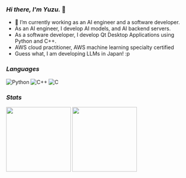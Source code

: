 ### _Hi there, I'm Yuzu._ 👋

- 🔭 I’m currently working as an AI engineer and a software developer.
- As an AI engineer, I develop AI models, and AI backend servers.
- As a software developer, I develop Qt Desktop Applications using Python and C++.
- AWS cloud practitioner, AWS machine learning specialty certified
- Guess what, I am developing LLMs in Japan! :p

### _Languages_

![Python](https://img.shields.io/badge/python-3670A0?style=for-the-badge&logo=python&logoColor=ffdd54)
![C++](https://img.shields.io/badge/c++-%2300599C.svg?style=for-the-badge&logo=c%2B%2B&logoColor=white)
![C](https://img.shields.io/badge/c-%2300599C.svg?style=for-the-badge&logo=c&logoColor=white)


### _Stats_
<p aligh="left">
  <img height="175px" src="https://github-readme-stats-coral-phi-94.vercel.app/api?username=myatmyintzuthin&custom_title=Github%20Stats&show_icons=true&rank_icon=github&theme=midnight-purple" />
  <img height="175px" src="https://github-readme-stats-coral-phi-94.vercel.app/api/top-langs/?username=myatmyintzuthin&layout=compact&theme=midnight-purple" />
</p>
